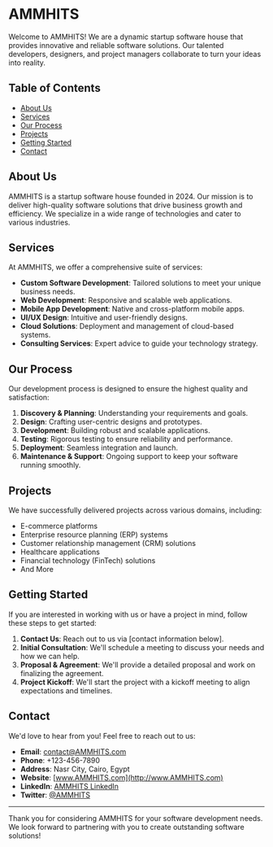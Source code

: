 # AMMHITS

Welcome to AMMHITS! We are a dynamic startup software house that provides innovative and reliable software solutions. Our talented developers, designers, and project managers collaborate to turn your ideas into reality.

## Table of Contents

- [About Us](#about-us)
- [Services](#services)
- [Our Process](#our-process)
- [Projects](#projects)
- [Getting Started](#getting-started)
- [Contact](#contact)

## About Us

AMMHITS is a startup software house founded in 2024. Our mission is to deliver high-quality software solutions that drive business growth and efficiency. We specialize in a wide range of technologies and cater to various industries.

## Services

At AMMHITS, we offer a comprehensive suite of services:

- **Custom Software Development**: Tailored solutions to meet your unique business needs.
- **Web Development**: Responsive and scalable web applications.
- **Mobile App Development**: Native and cross-platform mobile apps.
- **UI/UX Design**: Intuitive and user-friendly designs.
- **Cloud Solutions**: Deployment and management of cloud-based systems.
- **Consulting Services**: Expert advice to guide your technology strategy.

## Our Process

Our development process is designed to ensure the highest quality and satisfaction:

1. **Discovery & Planning**: Understanding your requirements and goals.
2. **Design**: Crafting user-centric designs and prototypes.
3. **Development**: Building robust and scalable applications.
4. **Testing**: Rigorous testing to ensure reliability and performance.
5. **Deployment**: Seamless integration and launch.
6. **Maintenance & Support**: Ongoing support to keep your software running smoothly.

## Projects

We have successfully delivered projects across various domains, including:

- E-commerce platforms
- Enterprise resource planning (ERP) systems
- Customer relationship management (CRM) solutions
- Healthcare applications
- Financial technology (FinTech) solutions
- And More

## Getting Started

If you are interested in working with us or have a project in mind, follow these steps to get started:

1. **Contact Us**: Reach out to us via [contact information below].
2. **Initial Consultation**: We'll schedule a meeting to discuss your needs and how we can help.
3. **Proposal & Agreement**: We'll provide a detailed proposal and work on finalizing the agreement.
4. **Project Kickoff**: We'll start the project with a kickoff meeting to align expectations and timelines.

## Contact

We'd love to hear from you! Feel free to reach out to us:

- **Email**: contact@AMMHITS.com
- **Phone**: +123-456-7890
- **Address**: Nasr City, Cairo, Egypt
- **Website**: [www.AMMHITS.com](http://www.AMMHITS.com)
- **LinkedIn**: [AMMHITS LinkedIn](https://www.linkedin.com/company/AMMHITS)
- **Twitter**: [@AMMHITS](https://twitter.com/AMMHITS)

---

Thank you for considering AMMHITS for your software development needs. We look forward to partnering with you to create outstanding software solutions!
